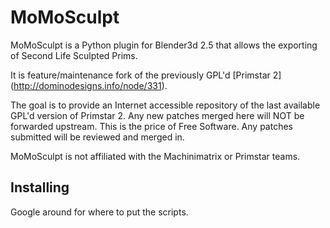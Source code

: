 MoMoSculpt
=====

MoMoSculpt is a Python plugin for Blender3d 2.5 that allows the exporting of Second Life Sculpted Prims.

It is feature/maintenance fork of the previously GPL'd [Primstar 2] (http://dominodesigns.info/node/331).

The goal is to provide an Internet accessible repository of the last available GPL'd version of Primstar 2. 
Any new patches merged here will NOT be forwarded upstream. This is the price of Free Software.
Any patches submitted will be reviewed and merged in.

MoMoSculpt is not affiliated with the Machinimatrix or Primstar teams.

Installing
----------

Google around for where to put the scripts.


